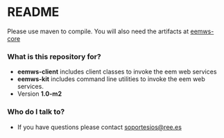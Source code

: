 # README #

Please use maven to compile.
You will also need the artifacts at [eemws-core](https://bitbucket.org/smree/eemws-core)

### What is this repository for? ###

* **eemws-client** includes client classes to invoke the eem web services
* **eemws-kit** includes command line utilities to invoke the eem web services.
* Version **1.0-m2**

### Who do I talk to? ###

* If you have questions please contact soportesios@ree.es